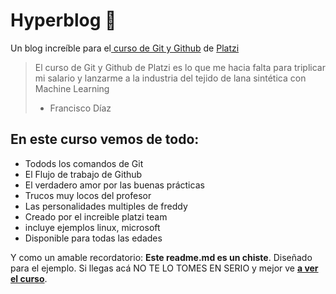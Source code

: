 # Hyperblog 💚
Un blog increíble para el[ curso de Git y Github](https://platzi.com/cursos/git-github/ " curso de Git y Github") de [Platzi](https://platzi.com/ "Platzi")

>El curso de Git y Github de Platzi es lo que me hacia falta para triplicar mi salario y lanzarme a la industria del tejido de lana sintética con Machine Learning
> - Francisco Díaz

## En este curso vemos de todo:
* Todods los comandos de Git 
* El Flujo de trabajo de Github 
* El verdadero amor por las buenas prácticas
* Trucos muy locos del profesor
* Las personalidades multiples de freddy
* Creado por el increible platzi team
* incluye ejemplos linux, microsoft
* Disponible para todas las edades

Y como un amable recordatorio: **Este readme.md es un chiste**.  Diseñado para el ejemplo. Si llegas acá NO TE LO TOMES EN SERIO y mejor ve [**a ver el curso**](https://platzi.com/cursos/git-github/ "a ver el curso").
